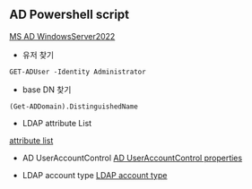 ## AD Powershell script 
[MS AD WindowsServer2022](https://learn.microsoft.com/en-us/powershell/module/activedirectory/?view=windowsserver2022-ps)

- 유저 찾기
```shell
GET-ADUser -Identity Administrator
```

- base DN 찾기
```shell
(Get-ADDomain).DistinguishedName
```


- LDAP attribute List

[attribute list](https://documentation.sailpoint.com/connectors/active_directory/help/integrating_active_directory/ldap_names.html)

- AD UserAccountControl
[AD UserAccountControl properties](https://learn.microsoft.com/en-us/troubleshoot/windows-server/active-directory/useraccountcontrol-manipulate-account-properties)

- LDAP account type
[LDAP account type](https://www.ldap-account-manager.org/lamcms/supportedTypes)